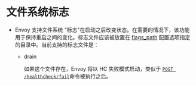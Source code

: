 # 文件系统标志

- Envoy 支持文件系统 "标志"在启动之后改变状态。在需要的情况下，该功能用于保持重启之间的变化。标志文件应该被放置在 [flags_path](../configuration/overview/v1_overview.md#config-overview-flags-path) 配置选项指定的目录中。当前支持的标志文件是：

  - drain

    如果这个文件存在，Envoy 将以 HC 失败模式启动，类似于 [`POST /healthcheck/fail`](admin.md#post--healthcheck-fail)命令被执行之后。